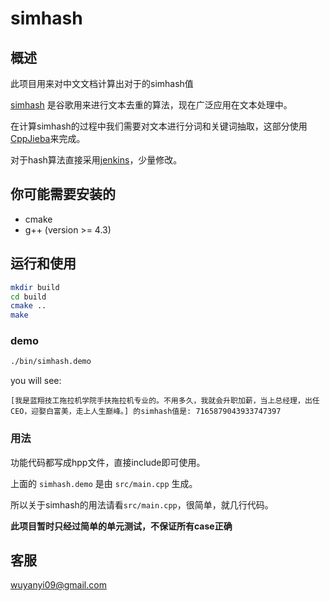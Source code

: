 # simhash  

## 概述

此项目用来对中文文档计算出对于的simhash值

[simhash] 是谷歌用来进行文本去重的算法，现在广泛应用在文本处理中。

在计算simhash的过程中我们需要对文本进行分词和关键词抽取，这部分使用[CppJieba]来完成。

对于hash算法直接采用[jenkins]，少量修改。


## 你可能需要安装的

* cmake
* g++ (version >= 4.3)


## 运行和使用

```sh
mkdir build
cd build
cmake ..
make
```

### demo 

```sh
./bin/simhash.demo
```

you will see:
```
[我是蓝翔技工拖拉机学院手扶拖拉机专业的。不用多久，我就会升职加薪，当上总经理，出任CEO，迎娶白富美，走上人生巅峰。] 的simhash值是: 7165879043933747397
```

### 用法

功能代码都写成hpp文件，直接include即可使用。

上面的 `simhash.demo` 是由 `src/main.cpp` 生成。

所以关于simhash的用法请看`src/main.cpp`，很简单，就几行代码。


__此项目暂时只经过简单的单元测试，不保证所有case正确__

## 客服

wuyanyi09@gmail.com


[CppJieba]:https://github.com/aszxqw/cppjieba
[jenkins]:https://github.com/seomoz/simhash-cpp/blob/master/src/hashes/jenkins.h
[simhash]:http://leoncom.org/?p=650607
